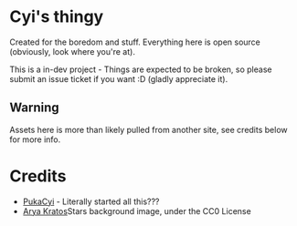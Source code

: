 # Cyi's thingy
Created for the boredom and stuff. Everything here is open source (obviously, look where you're at).

This is a in-dev project - Things are expected to be broken, so please submit an issue ticket if you want :D (gladly appreciate it).
## Warning
Assets here is more than likely pulled from another site, see credits below for more info.

# Credits
* [PukaCyi](https://twitter.com/PukaCyi) - Literally started all this???
* [Arya Kratos](https://www.pexels.com/@arya-kratos-14739/)Stars background image, under the CC0 License
